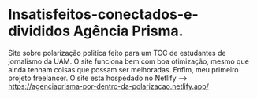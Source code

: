 # Insatisfeitos-conectados-e-divididos Agência Prisma.
Site sobre polarização politica feito para um TCC de estudantes de jornalismo da UAM.
O site funciona bem com boa otimização, mesmo que ainda tenham coisas que possam ser melhoradas.
Enfim, meu primeiro projeto freelancer.
O site esta hospedado no Netlify --> https://agenciaprisma-por-dentro-da-polarizacao.netlify.app/

